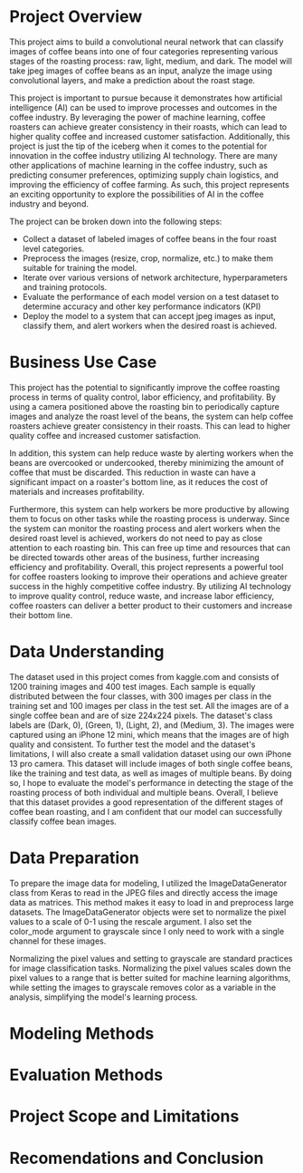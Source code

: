 # Project Overview
This project aims to build a convolutional neural network that can classify images of coffee beans into one of four categories representing various stages of the roasting process: raw, light, medium, and dark. The model will take jpeg images of coffee beans as an input, analyze the image using convolutional layers, and make a prediction about the roast stage.

This project is important to pursue because it demonstrates how artificial intelligence (AI) can be used to improve processes and outcomes in the coffee industry. By leveraging the power of machine learning, coffee roasters can achieve greater consistency in their roasts, which can lead to higher quality coffee and increased customer satisfaction. Additionally, this project is just the tip of the iceberg when it comes to the potential for innovation in the coffee industry utilizing AI technology. There are many other applications of machine learning in the coffee industry, such as predicting consumer preferences, optimizing supply chain logistics, and improving the efficiency of coffee farming. As such, this project represents an exciting opportunity to explore the possibilities of AI in the coffee industry and beyond.  

The project can be broken down into the following steps:  
- Collect a dataset of labeled images of coffee beans in the four roast level categories.    
- Preprocess the images (resize, crop, normalize, etc.) to make them suitable for training the model.  
- Iterate over various versions of network architecture, hyperparameters and training protocols.   
- Evaluate the performance of each model version on a test dataset to determine accuracy and other key performance indicators (KPI)  
- Deploy the model to a system that can accept jpeg images as input, classify them, and alert workers when the desired roast is achieved. 

# Business Use Case

This project has the potential to significantly improve the coffee roasting process in terms of quality control, labor efficiency, and profitability. By using a camera positioned above the roasting bin to periodically capture images and analyze the roast level of the beans, the system can help coffee roasters achieve greater consistency in their roasts. This can lead to higher quality coffee and increased customer satisfaction.  

In addition, this system can help reduce waste by alerting workers when the beans are overcooked or undercooked, thereby minimizing the amount of coffee that must be discarded. This reduction in waste can have a significant impact on a roaster's bottom line, as it reduces the cost of materials and increases profitability.  

Furthermore, this system can help workers be more productive by allowing them to focus on other tasks while the roasting process is underway. Since the system can monitor the roasting process and alert workers when the desired roast level is achieved, workers do not need to pay as close attention to each roasting bin. This can free up time and resources that can be directed towards other areas of the business, further increasing efficiency and profitability.
Overall, this project represents a powerful tool for coffee roasters looking to improve their operations and achieve greater success in the highly competitive coffee industry. By utilizing AI technology to improve quality control, reduce waste, and increase labor efficiency, coffee roasters can deliver a better product to their customers and increase their bottom line.

# Data Understanding 
The dataset used in this project comes from kaggle.com and consists of 1200 training images and 400 test images. Each sample is equally distributed between the four classes, with 300 images per class in the training set and 100 images per class in the test set. All the images are of a single coffee bean and are of size 224x224 pixels. The dataset's class labels are (Dark, 0), (Green, 1), (Light, 2), and (Medium, 3). The images were captured using an iPhone 12 mini, which means that the images are of high quality and consistent.
To further test the model and the dataset's limitations, I will also create a small validation dataset using our own iPhone 13 pro camera. This dataset will include images of both single coffee beans, like the training and test data, as well as images of multiple beans. By doing so, I hope to evaluate the model's performance in detecting the stage of the roasting process of both individual and multiple beans.
Overall, I believe that this dataset provides a good representation of the different stages of coffee bean roasting, and I am confident that our model can successfully classify coffee bean images.  

# Data Preparation
To prepare the image data for modeling, I utilized the ImageDataGenerator class from Keras to read in the JPEG files and directly access the image data as matrices. This method makes it easy to load in and preprocess large datasets. The ImageDataGenerator objects were set to normalize the pixel values to a scale of 0-1 using the rescale argument. I also set the color_mode argument to grayscale since I only need to work with a single channel for these images.

Normalizing the pixel values and setting to grayscale are standard practices for image classification tasks. Normalizing the pixel values scales down the pixel values to a range that is better suited for machine learning algorithms, while setting the images to grayscale removes color as a variable in the analysis, simplifying the model's learning process.

# Modeling Methods 

# Evaluation Methods 

# Project Scope and Limitations

# Recomendations and Conclusion
